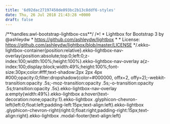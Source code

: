```yaml
---
title: '6d92dac27197450de093bc2b13c8ddf6-styles'
date: Thu, 26 Jul 2018 21:43:28 +0000
draft: false
---
```


/\*\*handles:awl-bootstrap-lightbox-css\*\*/ /*! * Lightbox for Bootstrap 3 by @ashleydw * https://github.com/ashleydw/lightbox * * License: https://github.com/ashleydw/lightbox/blob/master/LICENSE */.ekko-lightbox-container{position:relative}.ekko-lightbox-nav-overlay{position:absolute;top:0;left:0;z-index:100;width:100%;height:100%}.ekko-lightbox-nav-overlay a{z-index:100;display:block;width:49%;height:100%;font-size:30px;color:#fff;text-shadow:2px 2px 4px #000;opacity:0;filter:dropshadow(color=#000000, offx=2, offy=2);-webkit-transition:opacity .5s;-moz-transition:opacity .5s;-o-transition:opacity .5s;transition:opacity .5s}.ekko-lightbox-nav-overlay a:empty{width:49%}.ekko-lightbox a:hover{text-decoration:none;opacity:1}.ekko-lightbox .glyphicon-chevron-left{left:0;float:left;padding-left:15px;text-align:left}.ekko-lightbox .glyphicon-chevron-right{right:0;float:right;padding-right:15px;text-align:right}.ekko-lightbox .modal-footer{text-align:left}
